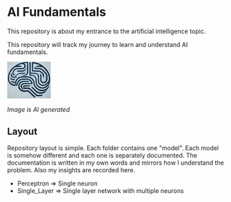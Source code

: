 # AI Fundamentals
This repository is about my entrance to the artificial intelligence topic.

This repository will track my journey to learn and understand AI fundamentals.

<img src="README_img/brain.png" title="AI brain" alt="AI brain" width=20%>

*Image is AI generated*


## Layout
Repository layout is simple. Each folder contains one "model". Each model is somehow different and each one is separately documented. The documentation is written in my own words and mirrors how I understand the problem. Also my insights are recorded here.

- Perceptron => Single neuron
- Single_Layer => Single layer network with multiple neurons